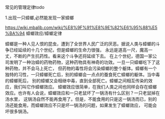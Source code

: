 常见的管理定律todo

1.出现一只蟑螂,必然能发现一家蟑螂

https://wiki.mbalib.com/wiki/%E8%9F%91%E8%9E%82%E6%95%88%E5%BA%94
蟑螂效应/蟑螂定律

蟑螂是一种人见人恨的昆虫，遭到了全世界人民广泛的厌恶。据说人类与蟑螂的斗争已经延续的十几个世纪，但是蟑螂的生命力很强，
永远是道高一尺，魔高一丈，不断的产生抗药性。看来这个斗争还将延续下去。
在上个世纪，德国一家公司发明了一种治蟑的药物药物，这种药物具有神奇的功效。一旦一只蟑螂吃下了这种药物，并不会马上死亡，
但药物的毒性将会污染蟑螂的整个躯体。蟑螂有一个独特的习性，一只蟑螂死亡后，别的蟑螂会一点点的蚕食死亡蟑螂的躯体。当中毒的蟑螂死后，
别的蟑螂又会相继中毒，直到全部死亡。蟑螂之间相互传染的效应，我们叫它作蟑螂效应。
蟑螂效应很简单，在我们人类之间也同样会存在蟑螂效应。也许有人会说，蟑螂效应和一只老鼠坏了一锅汤有什么区别？一只老鼠掉在汤水里，
这锅汤自然不能再食用了。但是，不能食用的只是这一锅汤而已，别的汤还能食用，而蟑螂效应不只是坏一锅汤的问题，如果发生了蟑螂效应，
可能会坏很多锅汤。
